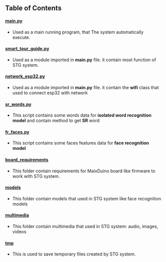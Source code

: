 ## Table of Contents

#### [main.py](./main.py)
 - Used as a main running program, that The system automatically execute.
 
#### [smart_tour_guide.py](./smart_tour_guide.py)
 - Used as a module imported in **main.py** file. it contain most function of STG system.
 
#### [network_esp32.py](./network_esp32.py)
 - Used as a module imported in **main.py** file. it contain the **wifi** class that used to connect esp32 with network

 #### [sr_words.py](./sr_words.py)
 - This script contains some words data for **isolated word recognition model** and contain method to get **SR** word

#### [fr_faces.py](./fr_faces.py)
 - This script contains some faces features data for **face recognition model**

#### [board_requirements](./board_requirements)
 - This folder contain requirements for MaixDuino board like firmware to work with STG system.

#### [models](./models)
 - This folder contain models that used in STG system like face recognition models

#### [multimedia](./multimedia)
 - This folder contain multimedia that used in STG system: audio, images, videos
#### [tmp](./tmp)
 - This is used to save temporary files created by STG system. 
